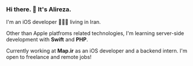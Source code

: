 ### Hi there. 👋 It's Alireza.

I'm an iOS developer 👨🏻‍💻 living in Iran.

Other than Apple platfroms related technologies, I'm learning server-side development with __Swift__ and __PHP__.

Currently working at __Map.ir__ as an iOS developer and a backend intern. I'm open to freelance and remote jobs!
